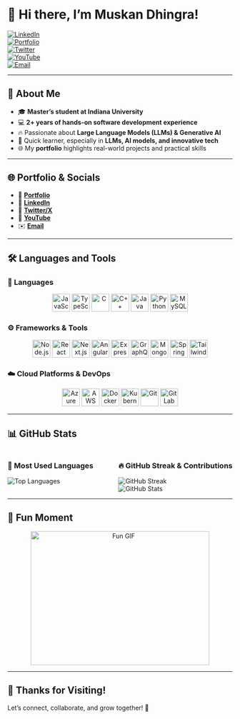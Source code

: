 # 👋 Hi there, I’m Muskan Dhingra!

[![LinkedIn](https://img.shields.io/badge/LinkedIn-Connect-0077B5?logo=linkedin)](https://www.linkedin.com/in/muskandhingra/)  
[![Portfolio](https://img.shields.io/badge/Portfolio-Visit-E63946?logo=googlechrome)](https://portfolio1-eight-pearl.vercel.app/)  
[![Twitter](https://img.shields.io/badge/Twitter-Follow-1DA1F2?logo=twitter)](https://x.com/MuskanD11424981)  
[![YouTube](https://img.shields.io/badge/YouTube-Subscribe-FF0000?logo=youtube)](https://www.youtube.com/channel/UCqEXx97n0Z7_dU_qhsfNdAA)  
[![Email](https://img.shields.io/badge/Email-Contact%20Me-4A90E2?logo=gmail)](mailto:dhingramuskan2001@gmail.com)

---

## 🌟 About Me

- 🎓 **Master’s student at Indiana University**  
- 💻 **2+ years of hands-on software development experience**  
- 🔥 Passionate about **Large Language Models (LLMs) & Generative AI**  
- 🚀 Quick learner, especially in **LLMs, AI models, and innovative tech**  
- 🌐 My **portfolio** highlights real-world projects and practical skills  

---

## 🌐 Portfolio & Socials
- 💼 **[Portfolio](https://portfolio1-eight-pearl.vercel.app/)**  
- 🔗 **[LinkedIn](https://www.linkedin.com/in/muskandhingra/)**  
- 📱 **[Twitter/X](https://x.com/MuskanD11424981)**  
- 🎥 **[YouTube](https://www.youtube.com/channel/UCqEXx97n0Z7_dU_qhsfNdAA)**  
- ✉️ **[Email](mailto:dhingramuskan2001@gmail.com)**  

---

## 🛠️ Languages and Tools

### 🎯 Languages
<p align="center">
  <img src="https://cdn.jsdelivr.net/gh/devicons/devicon/icons/javascript/javascript-original.svg" alt="JavaScript" width="40" height="40"/>  
  <img src="https://cdn.jsdelivr.net/gh/devicons/devicon/icons/typescript/typescript-original.svg" alt="TypeScript" width="40" height="40"/>  
  <img src="https://cdn.jsdelivr.net/gh/devicons/devicon/icons/c/c-original.svg" alt="C" width="40" height="40"/>  
  <img src="https://cdn.jsdelivr.net/gh/devicons/devicon/icons/cplusplus/cplusplus-original.svg" alt="C++" width="40" height="40"/>  
  <img src="https://cdn.jsdelivr.net/gh/devicons/devicon/icons/java/java-original.svg" alt="Java" width="40" height="40"/>  
  <img src="https://cdn.jsdelivr.net/gh/devicons/devicon/icons/python/python-original.svg" alt="Python" width="40" height="40"/>  
  <img src="https://cdn.jsdelivr.net/gh/devicons/devicon/icons/mysql/mysql-original.svg" alt="MySQL" width="40" height="40"/>  
</p>

### ⚙️ Frameworks & Tools
<p align="center">
  <img src="https://cdn.jsdelivr.net/gh/devicons/devicon/icons/nodejs/nodejs-original.svg" alt="Node.js" width="40" height="40"/>  
  <img src="https://cdn.jsdelivr.net/gh/devicons/devicon/icons/react/react-original.svg" alt="React" width="40" height="40"/>  
  <img src="https://cdn.jsdelivr.net/gh/devicons/devicon/icons/nextjs/nextjs-original.svg" alt="Next.js" width="40" height="40"/>  
  <img src="https://cdn.jsdelivr.net/gh/devicons/devicon/icons/angularjs/angularjs-original.svg" alt="Angular" width="40" height="40"/>  
  <img src="https://cdn.jsdelivr.net/gh/devicons/devicon/icons/express/express-original.svg" alt="Express" width="40" height="40"/>  
  <img src="https://cdn.jsdelivr.net/gh/devicons/devicon/icons/graphql/graphql-plain.svg" alt="GraphQL" width="40" height="40"/>  
  <img src="https://cdn.jsdelivr.net/gh/devicons/devicon/icons/mongodb/mongodb-original.svg" alt="MongoDB" width="40" height="40"/>  
  <img src="https://cdn.jsdelivr.net/gh/devicons/devicon/icons/spring/spring-original.svg" alt="Spring" width="40" height="40"/>  
  <img src="https://cdn.jsdelivr.net/gh/devicons/devicon/icons/tailwindcss/tailwindcss-plain.svg" alt="Tailwind CSS" width="40" height="40"/>  
</p>

### ☁️ Cloud Platforms & DevOps
<p align="center">
  <img src="https://cdn.jsdelivr.net/gh/devicons/devicon/icons/azure/azure-original.svg" alt="Azure" width="40" height="40"/>  
  <img src="https://cdn.jsdelivr.net/gh/devicons/devicon/icons/amazonwebservices/amazonwebservices-original.svg" alt="AWS" width="40" height="40"/>  
  <img src="https://cdn.jsdelivr.net/gh/devicons/devicon/icons/docker/docker-original.svg" alt="Docker" width="40" height="40"/>  
  <img src="https://cdn.jsdelivr.net/gh/devicons/devicon/icons/kubernetes/kubernetes-plain.svg" alt="Kubernetes" width="40" height="40"/>  
  <img src="https://cdn.jsdelivr.net/gh/devicons/devicon/icons/git/git-original.svg" alt="Git" width="40" height="40"/>  
  <img src="https://cdn.jsdelivr.net/gh/devicons/devicon/icons/gitlab/gitlab-original.svg" alt="GitLab" width="40" height="40"/>  
</p>

---

## 📊 GitHub Stats

<div style="display: flex; justify-content: space-between;">
  <div>
    <h3>🌟 Most Used Languages</h3>
    <img src="https://github-readme-stats.vercel.app/api/top-langs/?username=YOUR_USERNAME&langs_count=8&layout=compact&theme=dark&hide_border=true" alt="Top Languages" />
  </div>
  <div>
    <h3>🔥 GitHub Streak & Contributions</h3>
    <img src="https://streak-stats.demolab.com?user=YOUR_USERNAME&theme=dark&hide_border=true&border_radius=10" alt="GitHub Streak" /><br>
    <img src="https://github-readme-stats.vercel.app/api?username=YOUR_USERNAME&show_icons=true&theme=dark&hide_border=true" alt="GitHub Stats" />
  </div>
</div>

---

## 🎉 Fun Moment
<p align="center">
  <img src="https://media.giphy.com/media/h408T6Y5GfmXBKW62l/giphy.gif" alt="Fun GIF" width="400" height="300"/>
</p>

---

## 🙌 Thanks for Visiting!
Let’s connect, collaborate, and grow together! 🌱
